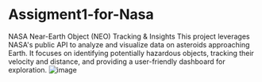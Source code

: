 # Assigment1-for-Nasa
NASA Near-Earth Object (NEO) Tracking &amp; Insights
This project leverages NASA's public API to analyze and visualize data on asteroids approaching Earth. It focuses on identifying potentially hazardous objects, tracking their velocity and distance, and providing a user-friendly dashboard for exploration.
![image](https://github.com/user-attachments/assets/e68ca8ba-fd27-44f7-a867-01601c50bd45)
